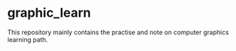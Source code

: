 # graphic_learn
This repository mainly contains the practise and note on computer graphics learning path.
